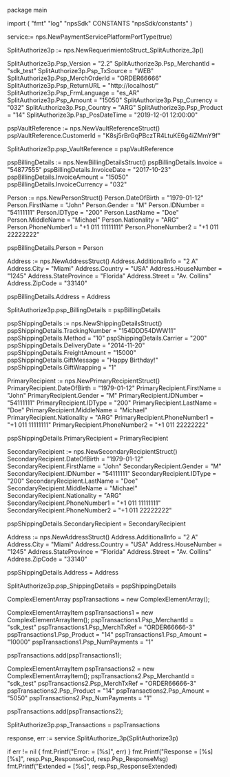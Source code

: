 package main

import (
        "fmt"
        "log"
        "npsSdk"
        CONSTANTS "npsSdk/constants"
)

service:= nps.NewPaymentServicePlatformPortType(true)

SplitAuthorize3p := nps.NewRequerimientoStruct_SplitAuthorize_3p()

SplitAuthorize3p.Psp_Version = "2.2"
SplitAuthorize3p.Psp_MerchantId = "sdk_test"
SplitAuthorize3p.Psp_TxSource = "WEB"
SplitAuthorize3p.Psp_MerchOrderId = "ORDER66666"
SplitAuthorize3p.Psp_ReturnURL = "http://localhost/"
SplitAuthorize3p.Psp_FrmLanguage = "es_AR"
SplitAuthorize3p.Psp_Amount = "15050"
SplitAuthorize3p.Psp_Currency = "032"
SplitAuthorize3p.Psp_Country = "ARG"
SplitAuthorize3p.Psp_Product = "14"
SplitAuthorize3p.Psp_PosDateTime = "2019-12-01 12:00:00"

pspVaultReference := nps.NewVaultReferenceStruct()
pspVaultReference.CustomerId = "K8sj5rBrGqPBczTR4LtuKE6g4iZMmY9f"

SplitAuthorize3p.psp_VaultReference = pspVaultReference

pspBillingDetails := nps.NewBillingDetailsStruct()
pspBillingDetails.Invoice = "54877555"
pspBillingDetails.InvoiceDate = "2017-10-23"
pspBillingDetails.InvoiceAmount = "15050"
pspBillingDetails.InvoiceCurrency = "032"

Person := nps.NewPersonStruct()
Person.DateOfBirth = "1979-01-12"
Person.FirstName = "John"
Person.Gender = "M"
Person.IDNumber = "54111111"
Person.IDType = "200"
Person.LastName = "Doe"
Person.MiddleName = "Michael"
Person.Nationality = "ARG"
Person.PhoneNumber1 = "+1 011 11111111"
Person.PhoneNumber2 = "+1 011 22222222"

pspBillingDetails.Person = Person

Address := nps.NewAddressStruct()
Address.AdditionalInfo = "2 A"
Address.City = "Miami"
Address.Country = "USA"
Address.HouseNumber = "1245"
Address.StateProvince = "Florida"
Address.Street = "Av. Collins"
Address.ZipCode = "33140"

pspBillingDetails.Address = Address

SplitAuthorize3p.psp_BillingDetails = pspBillingDetails

pspShippingDetails := nps.NewShippingDetailsStruct()
pspShippingDetails.TrackingNumber = "154DDD54DWW11"
pspShippingDetails.Method = "10"
pspShippingDetails.Carrier = "200"
pspShippingDetails.DeliveryDate = "2014-11-20"
pspShippingDetails.FreightAmount = "15000"
pspShippingDetails.GiftMessage = "Happy Birthday!"
pspShippingDetails.GiftWrapping = "1"

PrimaryRecipient := nps.NewPrimaryRecipientStruct()
PrimaryRecipient.DateOfBirth = "1979-01-12"
PrimaryRecipient.FirstName = "John"
PrimaryRecipient.Gender = "M"
PrimaryRecipient.IDNumber = "54111111"
PrimaryRecipient.IDType = "200"
PrimaryRecipient.LastName = "Doe"
PrimaryRecipient.MiddleName = "Michael"
PrimaryRecipient.Nationality = "ARG"
PrimaryRecipient.PhoneNumber1 = "+1 011 11111111"
PrimaryRecipient.PhoneNumber2 = "+1 011 22222222"

pspShippingDetails.PrimaryRecipient = PrimaryRecipient

SecondaryRecipient := nps.NewSecondaryRecipientStruct()
SecondaryRecipient.DateOfBirth = "1979-01-12"
SecondaryRecipient.FirstName = "John"
SecondaryRecipient.Gender = "M"
SecondaryRecipient.IDNumber = "54111111"
SecondaryRecipient.IDType = "200"
SecondaryRecipient.LastName = "Doe"
SecondaryRecipient.MiddleName = "Michael"
SecondaryRecipient.Nationality = "ARG"
SecondaryRecipient.PhoneNumber1 = "+1 011 11111111"
SecondaryRecipient.PhoneNumber2 = "+1 011 22222222"

pspShippingDetails.SecondaryRecipient = SecondaryRecipient

Address := nps.NewAddressStruct()
Address.AdditionalInfo = "2 A"
Address.City = "Miami"
Address.Country = "USA"
Address.HouseNumber = "1245"
Address.StateProvince = "Florida"
Address.Street = "Av. Collins"
Address.ZipCode = "33140"

pspShippingDetails.Address = Address

SplitAuthorize3p.psp_ShippingDetails = pspShippingDetails

ComplexElementArray pspTransactions = new ComplexElementArray();

ComplexElementArrayItem pspTransactions1 = new ComplexElementArrayItem();
pspTransactions1.Psp_MerchantId = "sdk_test"
pspTransactions1.Psp_MerchTxRef = "ORDER66666-3"
pspTransactions1.Psp_Product = "14"
pspTransactions1.Psp_Amount = "10000"
pspTransactions1.Psp_NumPayments = "1"

pspTransactions.add(pspTransactions1);

ComplexElementArrayItem pspTransactions2 = new ComplexElementArrayItem();
pspTransactions2.Psp_MerchantId = "sdk_test"
pspTransactions2.Psp_MerchTxRef = "ORDER66666-3"
pspTransactions2.Psp_Product = "14"
pspTransactions2.Psp_Amount = "5050"
pspTransactions2.Psp_NumPayments = "1"

pspTransactions.add(pspTransactions2);

SplitAuthorize3p.psp_Transactions = pspTransactions

response, err := service.SplitAuthorize_3p(SplitAuthorize3p)

if err != nil {
    fmt.Printf("Error: = [%s]", err)
}
fmt.Printf("Response = [%s] [%s]", resp.Psp_ResponseCod, resp.Psp_ResponseMsg)
fmt.Printf("Extended = [%s]", resp.Psp_ResponseExtended)



